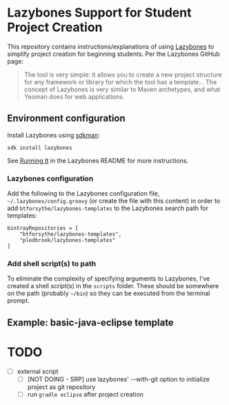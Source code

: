 # Lazybones Support for Student Project Creation

This repository contains instructions/explanations of using [Lazybones](https://github.com/pledbrook/lazybones) to simplify project creation for beginning students. Per the Lazybones GitHub page:

> The tool is very simple: it allows you to create a new project structure for any framework or library for which the tool has a template… The concept of Lazybones is very similar to Maven archetypes, and what Yeoman does for web applications.

## Environment configuration

Install Lazybones using [sdkman](http://sdkman.io/):

```
sdk install lazybones
```

See [Running It](https://github.com/pledbrook/lazybones#running-it) in the Lazybones README for more instructions.

### Lazybones configuration

Add the following to the Lazybones configuration file, `~/.lazybones/config.groovy` (or create the file with this content) in order to add `btforsythe/lazybones-templates` to the Lazybones search path for templates:

```
bintrayRepositories = [
	"btforsythe/lazybones-templates",
	"pledbrook/lazybones-templates"
]
```
### Add shell script(s) to path

To eliminate the complexity of specifying arguments to Lazybones, I've created a shell script(s) in the `scripts` folder. These should be somewhere on the path (probably `~/bin`) so they can be executed from the terminal prompt.

## Example: basic-java-eclipse template


# TODO

- [ ] external script
	- [ ] [NOT DOING - SRP] use lazybones' --with-git option to initialize project as git repository
	- [ ] run `gradle eclipse` after project creation